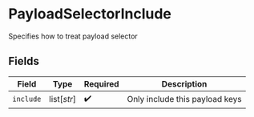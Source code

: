# PayloadSelectorInclude

Specifies how to treat payload selector


## Fields

| Field                          | Type                           | Required                       | Description                    |
| ------------------------------ | ------------------------------ | ------------------------------ | ------------------------------ |
| `include`                      | list[*str*]                    | :heavy_check_mark:             | Only include this payload keys |